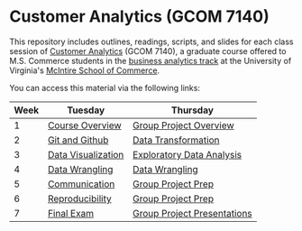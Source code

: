 # Customer Analytics (GCOM 7140)

This repository includes outlines, readings, scripts, and slides for each class
session of [Customer Analytics][syllabus] (GCOM 7140), a graduate course offered
to M.S. Commerce students in the [business analytics track][ba track] at the
University of Virginia's [McIntire School of Commerce][mcintire].

You can access this material via the following links:  

__Week__ | __Tuesday__ | __Thursday__
--|--------------|-----------
1 | [Course Overview][session 1] | [Group Project Overview][session 2]  
2 | [Git and Github][session 3]  | [Data Transformation][session 4]
3 | [Data Visualization][session 5] | [Exploratory Data Analysis][session 6]
4 | [Data Wrangling][session 7] | [Data Wrangling][session 8]
5 | [Communication][session 9] | [Group Project Prep][session 10]
6 | [Reproducibility][session 11] | [Group Project Prep][session 12]
7 | [Final Exam][session 13] | [Group Project Presentations][session 14]

[ba track]: https://www.commerce.virginia.edu/ms-commerce/business-analytics
[mcintire]: https://www.commerce.virginia.edu/
[session 1]: https://github.com/GCOM7140/class-sessions/tree/master/01_course-overview#topic
[session 2]: https://github.com/GCOM7140/class-sessions/tree/master/02_group-project-overview#topic
[session 3]: https://github.com/GCOM7140/class-sessions/tree/master/03_git-and-github#topic
[session 4]: https://github.com/GCOM7140/class-sessions/tree/master/04_data-transformation#topic
[session 5]: https://github.com/GCOM7140/class-sessions/tree/master/05_data-visualization#topic
[session 6]: https://github.com/GCOM7140/class-sessions/tree/master/06_exploratory-data-analysis#topic
[session 7]: https://github.com/GCOM7140/class-sessions/tree/master/07_data-wrangling#topic
[session 8]: https://github.com/GCOM7140/class-sessions/tree/master/08_data-wrangling#topic
[session 9]: https://github.com/GCOM7140/class-sessions/tree/master/09_communication#topic
[session 10]: https://github.com/GCOM7140/class-sessions/tree/master/10_group-project-prep#topic
[session 11]: https://github.com/GCOM7140/class-sessions/tree/master/11_reproducibility#topic
[session 12]: https://github.com/GCOM7140/class-sessions/tree/master/12_group-project-prep#topic
[session 13]: https://github.com/GCOM7140/class-sessions/tree/master/13_final-exam#topic
[session 14]: https://github.com/GCOM7140/class-sessions/tree/master/14_group-project-presentations#topic
[syllabus]: https://docs.google.com/document/d/1Q2FtO-e4Q9uCBr8syPcv5pvRp1Zz5z_npjOyWOpTbpo/edit?usp=sharing